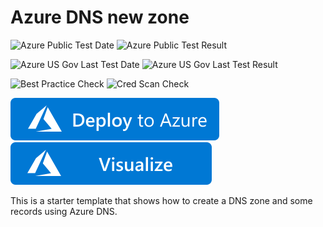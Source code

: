 # Azure DNS new zone

![Azure Public Test Date](https://azurequickstartsservice.blob.core.windows.net/badges/101-azure-dns-new-zone/PublicLastTestDate.svg)
![Azure Public Test Result](https://azurequickstartsservice.blob.core.windows.net/badges/101-azure-dns-new-zone/PublicDeployment.svg)

![Azure US Gov Last Test Date](https://azurequickstartsservice.blob.core.windows.net/badges/101-azure-dns-new-zone/FairfaxLastTestDate.svg)
![Azure US Gov Last Test Result](https://azurequickstartsservice.blob.core.windows.net/badges/101-azure-dns-new-zone/FairfaxDeployment.svg)

![Best Practice Check](https://azurequickstartsservice.blob.core.windows.net/badges/101-azure-dns-new-zone/BestPracticeResult.svg)
![Cred Scan Check](https://azurequickstartsservice.blob.core.windows.net/badges/101-azure-dns-new-zone/CredScanResult.svg)

[![Deploy To Azure](https://raw.githubusercontent.com/Azure/azure-quickstart-templates/master/1-CONTRIBUTION-GUIDE/images/deploytoazure.svg?sanitize=true)]("https://portal.azure.com/#create/Microsoft.Template/uri/https%3A%2F%2Fraw.githubusercontent.com%2FAzure%2Fazure-quickstart-templates%2Fmaster%2F101-azure-dns-new-zone%2Fazuredeploy.json")
[![Visualize](https://raw.githubusercontent.com/Azure/azure-quickstart-templates/master/1-CONTRIBUTION-GUIDE/images/visualizebutton.svg?sanitize=true)]("http://armviz.io/#/?load=https%3A%2F%2Fraw.githubusercontent.com%2FAzure%2Fazure-quickstart-templates%2Fmaster%2F101-azure-dns-new-zone%2Fazuredeploy.json")

This is a starter template that shows how to create a DNS zone and some records
using Azure DNS.
